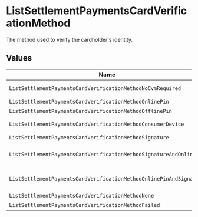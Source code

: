 # ListSettlementPaymentsCardVerificationMethod

The method used to verify the cardholder's identity.


## Values

| Name                                                                | Value                                                               |
| ------------------------------------------------------------------- | ------------------------------------------------------------------- |
| `ListSettlementPaymentsCardVerificationMethodNoCvmRequired`         | no-cvm-required                                                     |
| `ListSettlementPaymentsCardVerificationMethodOnlinePin`             | online-pin                                                          |
| `ListSettlementPaymentsCardVerificationMethodOfflinePin`            | offline-pin                                                         |
| `ListSettlementPaymentsCardVerificationMethodConsumerDevice`        | consumer-device                                                     |
| `ListSettlementPaymentsCardVerificationMethodSignature`             | signature                                                           |
| `ListSettlementPaymentsCardVerificationMethodSignatureAndOnlinePin` | signature-and-online-pin                                            |
| `ListSettlementPaymentsCardVerificationMethodOnlinePinAndSignature` | online-pin-and-signature                                            |
| `ListSettlementPaymentsCardVerificationMethodNone`                  | none                                                                |
| `ListSettlementPaymentsCardVerificationMethodFailed`                | failed                                                              |